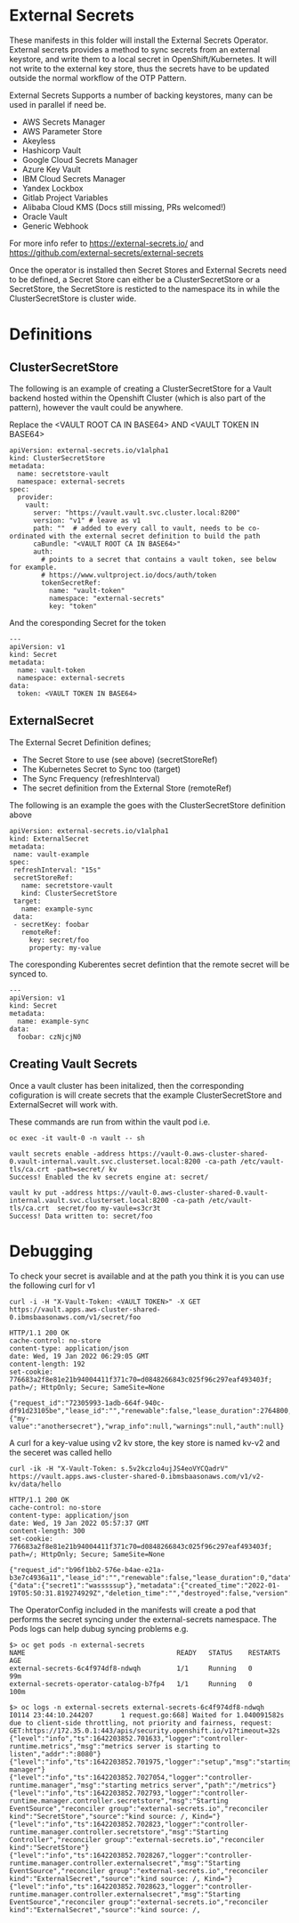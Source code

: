 # External Secrets

These manifests in this folder will install the External Secrets Operator.
External secrets provides a method to sync secrets from an external keystore, and write them to a local secret in OpenShift/Kubernetes. It will not write to the external key store, thus the secrets have to be updated outside the normal workflow of the OTP Pattern.

External Secrets Supports a number of backing keystores, many can be used in parallel if need be.
 + AWS Secrets Manager
 + AWS Parameter Store
 + Akeyless
 + Hashicorp Vault
 + Google Cloud Secrets Manager
 + Azure Key Vault
 + IBM Cloud Secrets Manager
 + Yandex Lockbox
 + Gitlab Project Variables
 + Alibaba Cloud KMS (Docs still missing, PRs welcomed!)
 + Oracle Vault
 + Generic Webhook

For more info refer to https://external-secrets.io/ and https://github.com/external-secrets/external-secrets

Once the operator is installed then Secret Stores and External Secrets need to be defined, a Secret Store can either be a ClusterSecretStore or a SecretStore, the SecretStore is resticted to the namespace its in while the ClusterSecretStore is cluster wide.

# Definitions
## ClusterSecretStore
The following is an example of creating a ClusterSecretStore for a Vault backend hosted within the Openshift Cluster (which is also part of the pattern), however the vault could be anywhere.

Replace the \<VAULT ROOT CA IN BASE64\> AND \<VAULT TOKEN IN BASE64\>

```
apiVersion: external-secrets.io/v1alpha1
kind: ClusterSecretStore
metadata:
  name: secretstore-vault
  namespace: external-secrets
spec:
  provider:
    vault:
      server: "https://vault.vault.svc.cluster.local:8200"
      version: "v1" # leave as v1
      path: ""  # added to every call to vault, needs to be co-ordinated with the external secret definition to build the path
      caBundle: "<VAULT ROOT CA IN BASE64>"
      auth:
        # points to a secret that contains a vault token, see below for example.
        # https://www.vultproject.io/docs/auth/token
        tokenSecretRef:
          name: "vault-token"
          namespace: "external-secrets"
          key: "token"
```

And the coresponding Secret for the token
```
---
apiVersion: v1
kind: Secret
metadata:
  name: vault-token
  namespace: external-secrets
data:
  token: <VAULT TOKEN IN BASE64>
```


## ExternalSecret
The External Secret Definition defines;
 - The Secret Store to use (see above) (secretStoreRef)
 - The Kubernetes Secret to Sync too (target)
 - The Sync Frequency (refreshInterval)
 - The secret definition from the External Store (remoteRef)

The following is an example the goes with the ClusterSecretStore definition above
 ```
 apiVersion: external-secrets.io/v1alpha1
kind: ExternalSecret
metadata:
  name: vault-example
spec:
  refreshInterval: "15s"
  secretStoreRef:
    name: secretstore-vault
    kind: ClusterSecretStore
  target:
    name: example-sync
  data:
  - secretKey: foobar
    remoteRef:
      key: secret/foo
      property: my-value
```

The coresponding Kuberentes secret defintion that the remote secret will be synced to.
```
---
apiVersion: v1
kind: Secret
metadata:
  name: example-sync
data:
  foobar: czNjcjN0
```


## Creating Vault Secrets
Once a vault cluster has been initalized, then the corresponding cofiguration is will create secrets that the example ClusterSecretStore and ExternalSecret will work with.

These commands are run from within the vault pod i.e. 
``` 
oc exec -it vault-0 -n vault -- sh 

vault secrets enable -address https://vault-0.aws-cluster-shared-0.vault-internal.vault.svc.clusterset.local:8200 -ca-path /etc/vault-tls/ca.crt -path=secret/ kv
Success! Enabled the kv secrets engine at: secret/

vault kv put -address https://vault-0.aws-cluster-shared-0.vault-internal.vault.svc.clusterset.local:8200 -ca-path /etc/vault-tls/ca.crt  secret/foo my-vaule=s3cr3t
Success! Data written to: secret/foo
```


# Debugging
To check your secret is available and at the path you think it is you can use the following curl for v1 
```
curl -i -H "X-Vault-Token: <VAULT TOKEN>" -X GET https://vault.apps.aws-cluster-shared-0.ibmsbaasonaws.com/v1/secret/foo

HTTP/1.1 200 OK
cache-control: no-store
content-type: application/json
date: Wed, 19 Jan 2022 06:29:05 GMT
content-length: 192
set-cookie: 776683a2f8e81e21b94004411f371c70=d0848266843c025f96c297eaf493403f; path=/; HttpOnly; Secure; SameSite=None

{"request_id":"72305993-1adb-664f-940c-df91d23105be","lease_id":"","renewable":false,"lease_duration":2764800,"data":{"my-value":"anothersecret"},"wrap_info":null,"warnings":null,"auth":null}
```

A curl for a key-value using v2 kv store, the key store is named kv-v2 and the seceret was called hello
```
curl -ik -H "X-Vault-Token: s.5v2kczlo4ujJS4eoVYCQadrV" https://vault.apps.aws-cluster-shared-0.ibmsbaasonaws.com/v1/v2-kv/data/hello

HTTP/1.1 200 OK
cache-control: no-store
content-type: application/json
date: Wed, 19 Jan 2022 05:57:37 GMT
content-length: 300
set-cookie: 776683a2f8e81e21b94004411f371c70=d0848266843c025f96c297eaf493403f; path=/; HttpOnly; Secure; SameSite=None

{"request_id":"b96f1bb2-576e-b4ae-e21a-b3e7c4936a11","lease_id":"","renewable":false,"lease_duration":0,"data":{"data":{"secret1":"wasssssup"},"metadata":{"created_time":"2022-01-19T05:50:31.819274929Z","deletion_time":"","destroyed":false,"version":1}},"wrap_info":null,"warnings":null,"auth":null}
```

The OperatorConfig included in the manifests will create a pod that performs the secret syncing under the external-secrets namespace.
The Pods logs can help dubug syncing problems e.g.

```
$> oc get pods -n external-secrets
NAME                                      READY   STATUS    RESTARTS   AGE
external-secrets-6c4f974df8-ndwqh         1/1     Running   0          99m
external-secrets-operator-catalog-b7fp4   1/1     Running   0          100m

$> oc logs -n external-secrets external-secrets-6c4f974df8-ndwqh
I0114 23:44:10.244207       1 request.go:668] Waited for 1.040091582s due to client-side throttling, not priority and fairness, request: GET:https://172.35.0.1:443/apis/security.openshift.io/v1?timeout=32s
{"level":"info","ts":1642203852.701633,"logger":"controller-runtime.metrics","msg":"metrics server is starting to listen","addr":":8080"}
{"level":"info","ts":1642203852.701975,"logger":"setup","msg":"starting manager"}
{"level":"info","ts":1642203852.7027054,"logger":"controller-runtime.manager","msg":"starting metrics server","path":"/metrics"}
{"level":"info","ts":1642203852.702793,"logger":"controller-runtime.manager.controller.secretstore","msg":"Starting EventSource","reconciler group":"external-secrets.io","reconciler kind":"SecretStore","source":"kind source: /, Kind="}
{"level":"info","ts":1642203852.702823,"logger":"controller-runtime.manager.controller.secretstore","msg":"Starting Controller","reconciler group":"external-secrets.io","reconciler kind":"SecretStore"}
{"level":"info","ts":1642203852.7028267,"logger":"controller-runtime.manager.controller.externalsecret","msg":"Starting EventSource","reconciler group":"external-secrets.io","reconciler kind":"ExternalSecret","source":"kind source: /, Kind="}
{"level":"info","ts":1642203852.7028623,"logger":"controller-runtime.manager.controller.externalsecret","msg":"Starting EventSource","reconciler group":"external-secrets.io","reconciler kind":"ExternalSecret","source":"kind source: /,
```
